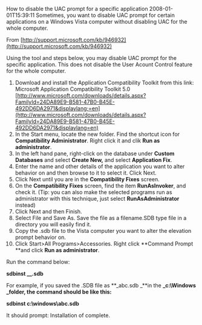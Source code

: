 How to disable the UAC prompt for a specific application
2008-01-01T15:39:11
Sometimes, you want to disable UAC prompt for certain applications on a Windows Vista computer without disabling UAC for the whole computer.

From [http://support.microsoft.com/kb/946932](http://support.microsoft.com/kb/946932)

Using the tool and steps below, you may disable UAC prompt for the specific application. This does not disable the User Acount Control feature for the whole computer.

  1. Download and install the Application Compatibility Toolkit from this link:   
Microsoft Application Compatibility Toolkit 5.0   
[http://www.microsoft.com/downloads/details.aspx?FamilyId=24DA89E9-B581-47B0-B45E-492DD6DA2971&displaylang;=en](http://www.microsoft.com/downloads/details.aspx?FamilyId=24DA89E9-B581-47B0-B45E-492DD6DA2971&displaylang=en)
  2. In the Start menu, locate the new folder. Find the shortcut icon for **Compatibility Administrator**. Right click it and clik **Run as administrator**. 
  3. In the left hand pane, right-click on the database under **Custom Databases** and select **Create New,** and select **Application Fix**. 
  4. Enter the name and other details of the application you want to alter behavior on and then browse to it to select it. Click Next. 
  5. Click Next until you are in the **Compatibility Fixes** screen. 
  6. On the **Compatibility Fixes** screen, find the item **RunAsInvoker**, and check it. (Tip: you can also make the selected programs run as administrator with this technique, just select **RunAsAdministrator** instead) 
  7. Click Next and then Finish. 
  8. Select File and Save As. Save the file as a filename.SDB type file in a directory you will easily find it. 
  9. Copy the .sdb file to the Vista computer you want to alter the elevation prompt behavior on. 
  10. Click Start>All Programs>Accessories. Right click **Command Prompt **and click **Run as administrator**. 

Run the command below:

**sdbinst _\_.sdb**

For example, if you saved the .SDB file as **_abc.sdb _**in the **_c:\Windows _**folder, the command should be like this:****

**sdbinst c:\windows\abc.sdb**

It should prompt: Installation of  complete.
